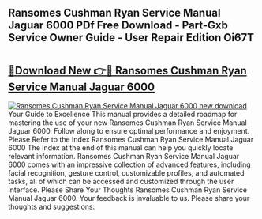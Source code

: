 ## Ransomes Cushman Ryan Service Manual Jaguar 6000 PDf Free Download - Part-Gxb Service Owner Guide - User Repair Edition Oi67T

# <h2><a href="http://bc57965.oget.top/?id=Ransomes+Cushman+Ryan+Service+Manual+Jaguar+6000">🔗Download New 👉🔴 Ransomes Cushman Ryan Service Manual Jaguar 6000</a></h2>

[![Ransomes Cushman Ryan Service Manual Jaguar 6000 new download](https://i.imgur.com/5g1atiW.png)](http://bc57965.oget.top/?id=Ransomes+Cushman+Ryan+Service+Manual+Jaguar+6000)
Your Guide to Excellence This manual provides a detailed roadmap for mastering the use of your new Ransomes Cushman Ryan Service Manual Jaguar 6000. Follow along to ensure optimal performance and enjoyment. Please Refer to the Index Ransomes Cushman Ryan Service Manual Jaguar 6000 The index at the end of this manual can help you quickly locate relevant information. Ransomes Cushman Ryan Service Manual Jaguar 6000 comes with an impressive collection of advanced features, including facial recognition, gesture control, customizable profiles, and automated tasks, all of which can be accessed and customized through the user interface. Please Share Your Thoughts Ransomes Cushman Ryan Service Manual Jaguar 6000. Your feedback is invaluable to us. Please share your thoughts and suggestions.
